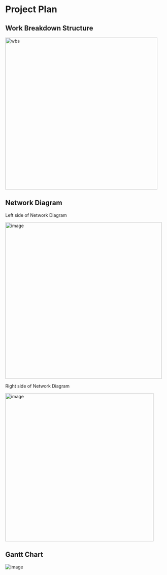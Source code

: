 # Project Plan

## Work Breakdown Structure
<img width="479" alt="wbs" src="https://github.com/user-attachments/assets/3d1725bb-bfbd-4813-8698-2f6f7eb5a618">

## Network Diagram

Left side of Network Diagram

<img width="493" alt="image" src="https://github.com/user-attachments/assets/cda7f5ce-1ceb-48da-978e-ea19c48bc27a">

Right side of Network Diagram

<img width="467" alt="image" src="https://github.com/user-attachments/assets/96456e95-4e4d-4c5c-8dcb-caee5ded3d00">

## Gantt Chart
![image](https://github.com/user-attachments/assets/d80eadc4-06a5-4a1e-9a35-48cf1753bcb9)
